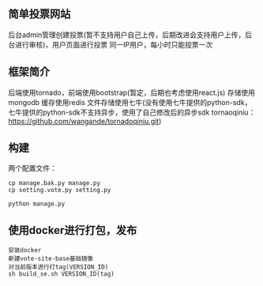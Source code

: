 ## 简单投票网站
后台admin管理创建投票(暂不支持用户自己上传，后期改进会支持用户上传，后台进行审核)，用户页面进行投票
同一IP用户，每小时只能投票一次


## 框架简介
后端使用tornado，前端使用bootstrap(暂定，后期也考虑使用react.js)
存储使用mongodb
缓存使用redis
文件存储使用七牛(没有使用七牛提供的python-sdk，七牛提供的python-sdk不支持异步，使用了自己修改后的异步sdk
tornaoqiniu：https://github.com/wangande/tornadoqiniu.git)

## 构建
两个配置文件：
```
cp manage.bak.py manage.py
cp setting.vote.py setting.py

python manage.py
```

## 使用docker进行打包，发布
```
安装docker
新建vote-site-base基础镜像
对当前版本进行打tag(VERSION_ID)
sh build_se.sh VERSION_ID(tag)
```